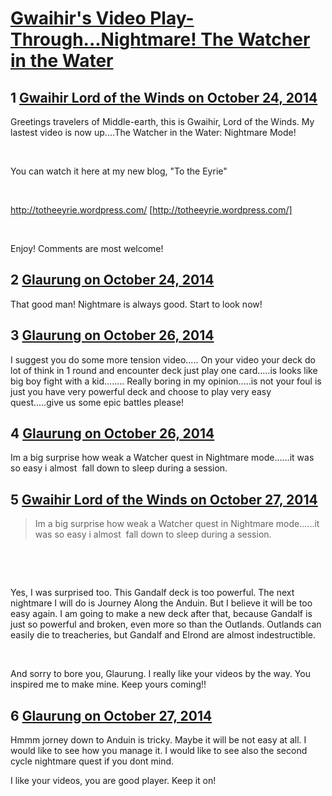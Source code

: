# [Gwaihir&#039;s Video Play-Through...Nightmare! The Watcher in the Water](https://community.fantasyflightgames.com/topic/125591-gwaihirs-video-play-throughnightmare-the-watcher-in-the-water/)

## 1 [Gwaihir Lord of the Winds on October 24, 2014](https://community.fantasyflightgames.com/topic/125591-gwaihirs-video-play-throughnightmare-the-watcher-in-the-water/?do=findComment&comment=1310104)

Greetings travelers of Middle-earth, this is Gwaihir, Lord of the Winds. My lastest video is now up....The Watcher in the Water: Nightmare Mode!

 

You can watch it here at my new blog, "To the Eyrie"

 

http://totheeyrie.wordpress.com/ [http://totheeyrie.wordpress.com/]

 

Enjoy! Comments are most welcome!

## 2 [Glaurung on October 24, 2014](https://community.fantasyflightgames.com/topic/125591-gwaihirs-video-play-throughnightmare-the-watcher-in-the-water/?do=findComment&comment=1310301)

That good man! Nightmare is always good. Start to look now!

## 3 [Glaurung on October 26, 2014](https://community.fantasyflightgames.com/topic/125591-gwaihirs-video-play-throughnightmare-the-watcher-in-the-water/?do=findComment&comment=1312066)

I suggest you do some more tension video..... On your video your deck do lot of think in 1 round and encounter deck just play one card.....is looks like big boy fight with a kid........ Really boring in my opinion.....is not your foul is just you have very powerful deck and choose to play very easy quest.....give us some epic battles please!

## 4 [Glaurung on October 26, 2014](https://community.fantasyflightgames.com/topic/125591-gwaihirs-video-play-throughnightmare-the-watcher-in-the-water/?do=findComment&comment=1312068)

Im a big surprise how weak a Watcher quest in Nightmare mode......it was so easy i almost  fall down to sleep during a session.

## 5 [Gwaihir Lord of the Winds on October 27, 2014](https://community.fantasyflightgames.com/topic/125591-gwaihirs-video-play-throughnightmare-the-watcher-in-the-water/?do=findComment&comment=1312489)

> Im a big surprise how weak a Watcher quest in Nightmare mode......it was so easy i almost  fall down to sleep during a session.

 

 

Yes, I was surprised too. This Gandalf deck is too powerful. The next nightmare I will do is Journey Along the Anduin. But I believe it will be too easy again. I am going to make a new deck after that, because Gandalf is just so powerful and broken, even more so than the Outlands. Outlands can easily die to treacheries, but Gandalf and Elrond are almost indestructible.

 

And sorry to bore you, Glaurung. I really like your videos by the way. You inspired me to make mine. Keep yours coming!!

## 6 [Glaurung on October 27, 2014](https://community.fantasyflightgames.com/topic/125591-gwaihirs-video-play-throughnightmare-the-watcher-in-the-water/?do=findComment&comment=1312567)

Hmmm jorney down to Anduin is tricky. Maybe it will be not easy at all. I would like to see how you manage it. I would like to see also the second cycle nightmare quest if you dont mind.

I like your videos, you are good player. Keep it on!

